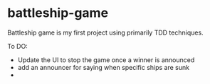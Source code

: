 # battleship-game

Battleship game is my first project using primarily TDD techniques.

To DO:

- Update the UI to stop the game once a winner is announced
- add an announcer for saying when specific ships are sunk
-
